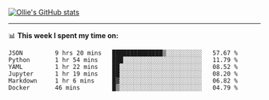 <!--
**icedpanda/icedpanda** is a ✨ _special_ ✨ repository because its `README.md` (this file) appears on your GitHub profile.

Here are some ideas to get you started:

- 🔭 I’m currently working on ...
- 🌱 I’m currently learning ...
- 👯 I’m looking to collaborate on ...
- 🤔 I’m looking for help with ...
- 💬 Ask me about ...
- 📫 How to reach me: ...
- 😄 Pronouns: ...
- ⚡ Fun fact: ...
-->
[![Ollie's GitHub stats](https://github-readme-stats-icedpanda.vercel.app/api?username=icedpanda&count_private=true&show_icons=true)](https://github.com/icedpanda)

---
📊 **This week I spent my time on:**
<!--START_SECTION:waka-->

```text
JSON         9 hrs 20 mins   ██████████████▒░░░░░░░░░░   57.67 %
Python       1 hr 54 mins    ███░░░░░░░░░░░░░░░░░░░░░░   11.79 %
YAML         1 hr 22 mins    ██░░░░░░░░░░░░░░░░░░░░░░░   08.52 %
Jupyter      1 hr 19 mins    ██░░░░░░░░░░░░░░░░░░░░░░░   08.20 %
Markdown     1 hr 6 mins     █▓░░░░░░░░░░░░░░░░░░░░░░░   06.82 %
Docker       46 mins         █▒░░░░░░░░░░░░░░░░░░░░░░░   04.79 %
```

<!--END_SECTION:waka-->
